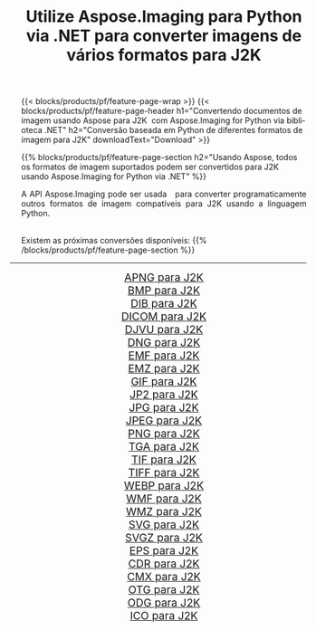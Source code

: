 ﻿---
title: Utilize Aspose.Imaging para Python via .NET para converter imagens de vários formatos para J2K 
weight: 3920
url: /pt/python-net/conversion/to/j2k/ 
lang: pt
langdirlevel: 2
locales: zh-hans,ja,it,ru,de,es,fr,nl,id,lt,pl,pt,vi,tr,ko,zh-hant,ar,hi,th,sv,cs,uk,he
description: Você pode usar Aspose.Imaging para Python via biblioteca .NET para converter de uma variedade de formatos para J2K
---

{{< blocks/products/pf/feature-page-wrap >}}
{{< blocks/products/pf/feature-page-header h1="Convertendo documentos de imagem usando Aspose para J2K  com Aspose.Imaging for Python via biblioteca .NET" h2="Conversão baseada em Python de diferentes formatos de imagem para J2K" downloadText="Download" >}}


{{% blocks/products/pf/feature-page-section  h2="Usando Aspose, todos os formatos de imagem suportados podem ser convertidos para J2K usando Aspose.Imaging for Python via .NET" %}}
<p align=justify>A API Aspose.Imaging pode ser usada   para converter programaticamente outros formatos de imagem compatíveis para J2K usando a linguagem Python.</p>
<br/>
Existem as próximas conversões disponíveis:
{{% /blocks/products/pf/feature-page-section %}}
<div class="container-fluid productfamilypage bg-gray">
    <div class="convertypes bg-gray agp-content section">
        <div class="container">
		<hr style="margin-left:-20px;"/>
		<div class="row other-converters" style="gap: 10px;font-size: 19px;text-align:center;">
		    <div class='col-md-2 other-converter remove-lp remove-rp'><a href="/imaging/pt/python-net/conversion/apng-to-j2k/" style="padding:15px;">APNG para J2K</a></div>
<div class='col-md-2 other-converter remove-lp remove-rp'><a href="/imaging/pt/python-net/conversion/bmp-to-j2k/" style="padding:15px;">BMP para J2K</a></div>
<div class='col-md-2 other-converter remove-lp remove-rp'><a href="/imaging/pt/python-net/conversion/dib-to-j2k/" style="padding:15px;">DIB para J2K</a></div>
<div class='col-md-2 other-converter remove-lp remove-rp'><a href="/imaging/pt/python-net/conversion/dicom-to-j2k/" style="padding:15px;">DICOM para J2K</a></div>
<div class='col-md-2 other-converter remove-lp remove-rp'><a href="/imaging/pt/python-net/conversion/djvu-to-j2k/" style="padding:15px;">DJVU para J2K</a></div>
<div class='col-md-2 other-converter remove-lp remove-rp'><a href="/imaging/pt/python-net/conversion/dng-to-j2k/" style="padding:15px;">DNG para J2K</a></div>
<div class='col-md-2 other-converter remove-lp remove-rp'><a href="/imaging/pt/python-net/conversion/emf-to-j2k/" style="padding:15px;">EMF para J2K</a></div>
<div class='col-md-2 other-converter remove-lp remove-rp'><a href="/imaging/pt/python-net/conversion/emz-to-j2k/" style="padding:15px;">EMZ para J2K</a></div>
<div class='col-md-2 other-converter remove-lp remove-rp'><a href="/imaging/pt/python-net/conversion/gif-to-j2k/" style="padding:15px;">GIF para J2K</a></div>
<div class='col-md-2 other-converter remove-lp remove-rp'><a href="/imaging/pt/python-net/conversion/jp2-to-j2k/" style="padding:15px;">JP2 para J2K</a></div>
<div class='col-md-2 other-converter remove-lp remove-rp'><a href="/imaging/pt/python-net/conversion/jpg-to-j2k/" style="padding:15px;">JPG para J2K</a></div>
<div class='col-md-2 other-converter remove-lp remove-rp'><a href="/imaging/pt/python-net/conversion/jpeg-to-j2k/" style="padding:15px;">JPEG para J2K</a></div>
<div class='col-md-2 other-converter remove-lp remove-rp'><a href="/imaging/pt/python-net/conversion/png-to-j2k/" style="padding:15px;">PNG para J2K</a></div>
<div class='col-md-2 other-converter remove-lp remove-rp'><a href="/imaging/pt/python-net/conversion/tga-to-j2k/" style="padding:15px;">TGA para J2K</a></div>
<div class='col-md-2 other-converter remove-lp remove-rp'><a href="/imaging/pt/python-net/conversion/tif-to-j2k/" style="padding:15px;">TIF para J2K</a></div>
<div class='col-md-2 other-converter remove-lp remove-rp'><a href="/imaging/pt/python-net/conversion/tiff-to-j2k/" style="padding:15px;">TIFF para J2K</a></div>
<div class='col-md-2 other-converter remove-lp remove-rp'><a href="/imaging/pt/python-net/conversion/webp-to-j2k/" style="padding:15px;">WEBP para J2K</a></div>
<div class='col-md-2 other-converter remove-lp remove-rp'><a href="/imaging/pt/python-net/conversion/wmf-to-j2k/" style="padding:15px;">WMF para J2K</a></div>
<div class='col-md-2 other-converter remove-lp remove-rp'><a href="/imaging/pt/python-net/conversion/wmz-to-j2k/" style="padding:15px;">WMZ para J2K</a></div>
<div class='col-md-2 other-converter remove-lp remove-rp'><a href="/imaging/pt/python-net/conversion/svg-to-j2k/" style="padding:15px;">SVG para J2K</a></div>
<div class='col-md-2 other-converter remove-lp remove-rp'><a href="/imaging/pt/python-net/conversion/svgz-to-j2k/" style="padding:15px;">SVGZ para J2K</a></div>
<div class='col-md-2 other-converter remove-lp remove-rp'><a href="/imaging/pt/python-net/conversion/eps-to-j2k/" style="padding:15px;">EPS para J2K</a></div>
<div class='col-md-2 other-converter remove-lp remove-rp'><a href="/imaging/pt/python-net/conversion/cdr-to-j2k/" style="padding:15px;">CDR para J2K</a></div>
<div class='col-md-2 other-converter remove-lp remove-rp'><a href="/imaging/pt/python-net/conversion/cmx-to-j2k/" style="padding:15px;">CMX para J2K</a></div>
<div class='col-md-2 other-converter remove-lp remove-rp'><a href="/imaging/pt/python-net/conversion/otg-to-j2k/" style="padding:15px;">OTG para J2K</a></div>
<div class='col-md-2 other-converter remove-lp remove-rp'><a href="/imaging/pt/python-net/conversion/odg-to-j2k/" style="padding:15px;">ODG para J2K</a></div>
<div class='col-md-2 other-converter remove-lp remove-rp'><a href="/imaging/pt/python-net/conversion/ico-to-j2k/" style="padding:15px;">ICO para J2K</a></div>
                </div>
        </div>
    </div>
</div>
<br/>

